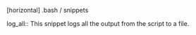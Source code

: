 
[horizontal]
.bash / snippets

log_all:: This snippet logs all the output from the script to a file.
